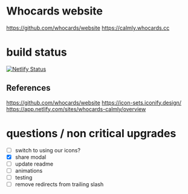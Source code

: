 # Whocards website

https://github.com/whocards/website
https://calmly.whocards.cc

# build status

[![Netlify Status](https://api.netlify.com/api/v1/badges/63e10c87-1757-4444-95bb-e7ec2c34dd9d/deploy-status)](https://app.netlify.com/sites/whocards-calmly/deploys)

## References

https://github.com/whocards/website
https://icon-sets.iconify.design/
https://app.netlify.com/sites/whocards-calmly/overview

# questions / non critical upgrades

- [ ] switch to using our icons?
- [x] share modal
- [ ] update readme
- [ ] animations
- [ ] testing
- [ ] remove redirects from trailing slash
